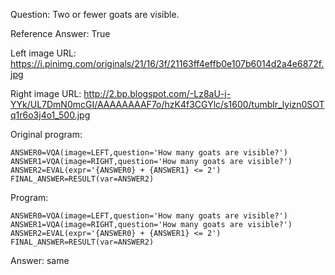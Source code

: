 Question: Two or fewer goats are visible.

Reference Answer: True

Left image URL: https://i.pinimg.com/originals/21/16/3f/21163ff4effb0e107b6014d2a4e6872f.jpg

Right image URL: http://2.bp.blogspot.com/-Lz8aU-j-YYk/UL7DmN0mcGI/AAAAAAAAF7o/hzK4f3CGYlc/s1600/tumblr_lyizn0SOTq1r6o3j4o1_500.jpg

Original program:

```
ANSWER0=VQA(image=LEFT,question='How many goats are visible?')
ANSWER1=VQA(image=RIGHT,question='How many goats are visible?')
ANSWER2=EVAL(expr='{ANSWER0} + {ANSWER1} <= 2')
FINAL_ANSWER=RESULT(var=ANSWER2)
```
Program:

```
ANSWER0=VQA(image=LEFT,question='How many goats are visible?')
ANSWER1=VQA(image=RIGHT,question='How many goats are visible?')
ANSWER2=EVAL(expr='{ANSWER0} + {ANSWER1} <= 2')
FINAL_ANSWER=RESULT(var=ANSWER2)
```
Answer: same

